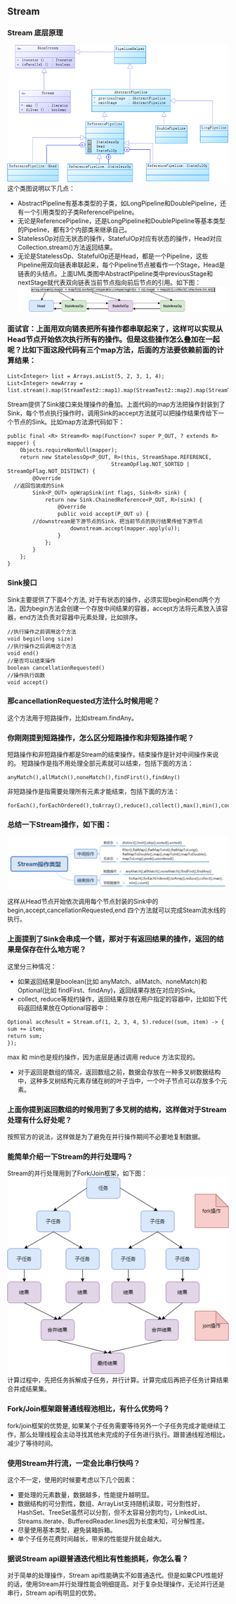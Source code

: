 ## Stream
### Stream 底层原理

![Stream类图](Stream的UML类图.png)
这个类图说明以下几点：
- AbstractPipeline有基本类型的子类，如LongPipeline和DoublePipeline，还有一个引用类型的子类ReferencePipeline。
- 无论是ReferencePipeline，还是LongPipeline和DoublePipeline等基本类型的Pipeline，都有3个内部类来继承自己。
- StatelessOp对应无状态的操作，StatefulOp对应有状态的操作，Head对应Collection.stream()方法返回结果。
- 无论是StatelessOp、StatefulOp还是Head，都是一个Pipeline，这些Pipeline用双向链表串联起来，每个Pipeline节点被看作一个Stage，Head是链表的头结点。上面UML类图中AbstractPipeline类中previousStage和nextStage就代表双向链表当前节点指向前后节点的引用。如下图：
![Stream处理操作链表图](Stream处理操作链表图.png)

### 面试官：上面用双向链表把所有操作都串联起来了，这样可以实现从Head节点开始依次执行所有的操作。但是这些操作怎么叠加在一起呢？比如下面这段代码有三个map方法，后面的方法要依赖前面的计算结果：

```
List<Integer> list = Arrays.asList(5, 2, 3, 1, 4);
List<Integer> newArray = list.stream().map(StreamTest2::map1).map(StreamTest2::map2).map(StreamTest2::map3).collect(Collectors.toList());
```

Stream提供了Sink接口来处理操作的叠加。上面代码的map方法把操作封装到了Sink，每个节点执行操作时，调用Sink的accept方法就可以把操作结果传给下一个节点的Sink。比如map方法源代码如下：

```
public final <R> Stream<R> map(Function<? super P_OUT, ? extends R> mapper) {
    Objects.requireNonNull(mapper);
    return new StatelessOp<P_OUT, R>(this, StreamShape.REFERENCE,
                                 StreamOpFlag.NOT_SORTED | StreamOpFlag.NOT_DISTINCT) {
        @Override
  //返回包装成的Sink
        Sink<P_OUT> opWrapSink(int flags, Sink<R> sink) {
            return new Sink.ChainedReference<P_OUT, R>(sink) {
                @Override
                public void accept(P_OUT u) {
        //downstream是下游节点的Sink，把当前节点的执行结果传给下游节点
                    downstream.accept(mapper.apply(u));
                }
            };
        }
    };
}
```

### Sink接口
Sink主要提供了下面4个方法, 对于有状态的操作，必须实现begin和end两个方法，因为begin方法会创建一个存放中间结果的容器，accept方法将元素放入该容器，end方法负责对容器中元素处理，比如排序。
```
//执行操作之前调用这个方法
void begin(long size)
//执行操作之后调用这个方法
void end()
//是否可以结束操作
boolean cancellationRequested()
//操作执行函数
void accept()
```

### 那cancellationRequested方法什么时候用呢？
这个方法用于短路操作，比如stream.findAny。
### 你刚刚提到短路操作，怎么区分短路操作和非短路操作呢？
短路操作和非短路操作都是Stream的结束操作，结束操作是针对中间操作来说的。
短路操作是指不用处理全部元素就可以结束，包括下面的方法：
```
anyMatch(),allMatch(),noneMatch(),findFirst(),findAny()
```
非短路操作是指需要处理所有元素才能结束，包括下面的方法：
```
forEach(),forEachOrdered(),toArray(),reduce(),collect(),max(),min(),count()
```
### 总结一下Stream操作，如下图：
![Stream操作类型总结](Stream操作类型总结.png)

这样从Head节点开始依次调用每个节点封装的Sink中的begin,accept,cancellationRequested,end 四个方法就可以完成Steam流水线的执行。
### 上面提到了Sink会串成一个链，那对于有返回结果的操作，返回的结果是保存在什么地方呢？
这里分三种情况：
- 如果返回结果是boolean(比如 anyMatch、allMatch、noneMatch)和Optional(比如 findFirst、findAny)，返回结果存放在对应的Sink。
- collect, reduce等规约操作，返回结果存放在用户指定的容器中，比如如下代码返回结果放在Optional容器中：
```
Optional accResult = Stream.of(1, 2, 3, 4, 5).reduce((sum, item) -> {
sum += item;
return sum;
});
```
max 和 min也是规约操作，因为底层是通过调用 reduce 方法实现的。
- 对于返回是数组的情况，返回数组之前，数据会存放在一种多叉树数据结构中，这种多叉树结构元素存储在树的叶子当中，一个叶子节点可以存放多个元素。
### 上面你提到返回数组的时候用到了多叉树的结构，这样做对于Stream处理有什么好处呢？
按照官方的说法，这样做是为了避免在并行操作期间不必要地复制数据。
### 能简单介绍一下Stream的并行处理吗？
Stream的并行处理用到了Fork/Join框架，如下图：
![Stream并行处理图解](Stream并行处理图解.png)
计算过程中，先把任务拆解成子任务，并行计算。计算完成后再把子任务计算结果合并成结果集。
### Fork/Join框架跟普通线程池相比，有什么优势吗？
fork/join框架的优势是, 如果某个子任务需要等待另外一个子任务完成才能继续工作，那么处理线程会主动寻找其他未完成的子任务进行执行。跟普通线程池相比，减少了等待时间。
### 使用Stream并行流，一定会比串行快吗？
这个不一定，使用的时候要考虑以下几个因素：
- 要处理的元素数量，数据越多，性能提升越明显。
- 数据结构的可分割性，数组、ArrayList支持随机读取，可分割性好，HashSet、TreeSet虽然可以分割，但不太容易分割均匀，LinkedList、Streams.iterate、BufferedReader.lines因为长度未知，可分解性差。
- 尽量使用基本类型，避免装箱拆箱。
- 单个子任务花费时间越长，带来的性能提升就会越大。
### 据说Stream api跟普通迭代相比有性能损耗，你怎么看？
对于简单的处理操作，Stream api性能确实不如普通迭代。但是如果CPU性能好的话，使用Stream并行处理性能会明细提高。对于复杂处理操作，无论并行还是串行，Stream api有明显的优势。